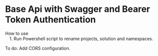 # Base Api with Swagger and Bearer Token Authentication

How to use  
&emsp;1. Run Powershell script to rename projects, solution and namespaces.

To do: Add CORS configuration.
